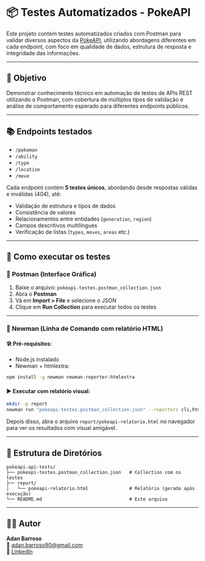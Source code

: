 # 📦 Testes Automatizados - PokeAPI

Este projeto contém testes automatizados criados com Postman para validar diversos aspectos da [PokeAPI](https://pokeapi.co), utilizando abordagens diferentes em cada endpoint, com foco em qualidade de dados, estrutura de resposta e integridade das informações.

---

## 🎯 Objetivo

Demonstrar conhecimento técnico em automação de testes de APIs REST utilizando o Postman, com cobertura de múltiplos tipos de validação e análise de comportamento esperado para diferentes endpoints públicos.

---

## 📚 Endpoints testados

- `/pokemon`
- `/ability`
- `/type`
- `/location`
- `/move`

Cada endpoint contém **5 testes únicos**, abordando desde respostas válidas e inválidas (404), até:

- Validação de estrutura e tipos de dados
- Consistência de valores
- Relacionamentos entre entidades (`generation`, `region`)
- Campos descritivos multilíngues
- Verificação de listas (`types`, `moves`, `areas` etc.)

---

## 🚀 Como executar os testes

### 🔹 Postman (Interface Gráfica)

1. Baixe o arquivo: `pokeapi-testes.postman_collection.json`
2. Abra o **Postman**
3. Vá em **Import > File** e selecione o JSON
4. Clique em **Run Collection** para executar todos os testes

---

### 🔹 Newman (Linha de Comando com relatório HTML)

#### 🛠️ Pré-requisitos:
- Node.js instalado
- Newman + htmlextra:

```bash
npm install -g newman newman-reporter-htmlextra
```

#### ▶️ Executar com relatório visual:

```bash
mkdir -p report
newman run "pokeapi-testes.postman_collection.json" --reporters cli,htmlextra --reporter-htmlextra-export "report/pokeapi-relatorio.html" --reporter-htmlextra-title "Relatório de Testes - PokeAPI"
```

Depois disso, abra o arquivo `report/pokeapi-relatorio.html` no navegador para ver os resultados com visual amigável.

---

## 📁 Estrutura de Diretórios

```
pokeapi-api-tests/
├── pokeapi-testes.postman_collection.json   # Collection com os testes
├── report/
│   └── pokeapi-relatorio.html               # Relatório (gerado após execução)
└── README.md                                # Este arquivo
```

---

## 👨‍💻 Autor

**Adan Barroso**  
📧 adan.barroso90@gmail.com  
🔗 [LinkedIn](https://www.linkedin.com)
